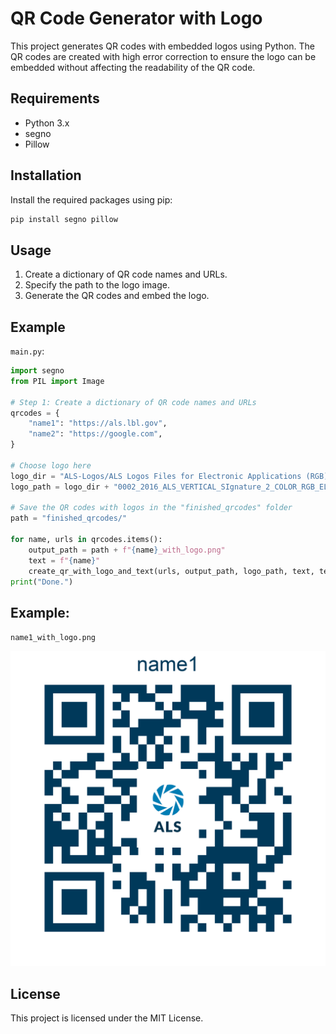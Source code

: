 # QR Code Generator with Logo

This project generates QR codes with embedded logos using Python. The QR codes are created with high error correction to ensure the logo can be embedded without affecting the readability of the QR code.

## Requirements

- Python 3.x
- segno
- Pillow

## Installation

Install the required packages using pip:

```sh
pip install segno pillow
```

## Usage

1. Create a dictionary of QR code names and URLs.
2. Specify the path to the logo image.
3. Generate the QR codes and embed the logo.

## Example

`main.py`:

```python
import segno
from PIL import Image

# Step 1: Create a dictionary of QR code names and URLs
qrcodes = {
    "name1": "https://als.lbl.gov",
    "name2": "https://google.com",
}

# Choose logo here
logo_dir = "ALS-Logos/ALS Logos Files for Electronic Applications (RGB)/ALS Vertical Signature/PNGs/"
logo_path = logo_dir + "0002_2016_ALS_VERTICAL_SIgnature_2_COLOR_RGB_ELECTRONIC.png"

# Save the QR codes with logos in the "finished_qrcodes" folder
path = "finished_qrcodes/"

for name, urls in qrcodes.items():
    output_path = path + f"{name}_with_logo.png"
    text = f"{name}"
    create_qr_with_logo_and_text(urls, output_path, logo_path, text, text_size=120)
print("Done.")
```

## Example:

`name1_with_logo.png`

![Example QR Code with Logo](static/name1_with_logo.png)

## License

This project is licensed under the MIT License.